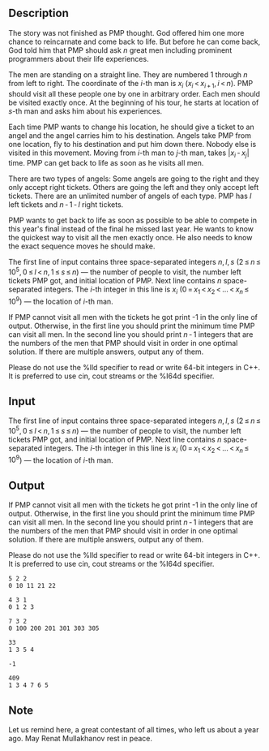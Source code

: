## Description

<div><p>The story was not finished as PMP thought. God offered him one more chance to reincarnate and come back to life. But before he can come back, God told him that PMP should ask <span class="tex-span"><i>n</i></span> great men including prominent programmers about their life experiences.</p><p>The men are standing on a straight line. They are numbered <span class="tex-span">1</span> through <span class="tex-span"><i>n</i></span> from left to right. The coordinate of the <span class="tex-span"><i>i</i></span>-th man is <span class="tex-span"><i>x</i><sub class="lower-index"><i>i</i></sub></span> <span class="tex-span">(<i>x</i><sub class="lower-index"><i>i</i></sub> &lt; <i>x</i><sub class="lower-index"><i>i</i> + 1</sub>, <i>i</i> &lt; <i>n</i>)</span>. PMP should visit all these people one by one in arbitrary order. Each men should be visited <span class="tex-font-style-bf">exactly once</span>. At the beginning of his tour, he starts at location of <span class="tex-span"><i>s</i></span>-th man and asks him about his experiences.</p><p>Each time PMP wants to change his location, he should give a ticket to an angel and the angel carries him to his destination. Angels take PMP from one location, fly to his destination and put him down there. Nobody else is visited in this movement. Moving from <span class="tex-span"><i>i</i></span>-th man to <span class="tex-span"><i>j</i></span>-th man, takes <span class="tex-span">|<i>x</i><sub class="lower-index"><i>i</i></sub> - <i>x</i><sub class="lower-index"><i>j</i></sub>|</span> time. PMP can get back to life as soon as he visits all men.</p><p>There are two types of angels: Some angels are going to the right and they only accept right tickets. Others are going the left and they only accept left tickets. There are an unlimited number of angels of each type. PMP has <span class="tex-span"><i>l</i></span> left tickets and <span class="tex-span"><i>n</i> - 1 - <i>l</i></span> right tickets.</p><p>PMP wants to get back to life as soon as possible to be able to compete in this year's final instead of the final he missed last year. He wants to know the quickest way to visit all the men exactly once. He also needs to know the exact sequence moves he should make.</p></div><div class="input-specification"><p>The first line of input contains three space-separated integers <span class="tex-span"><i>n</i>, <i>l</i>, <i>s</i></span> (<span class="tex-span">2 ≤ <i>n</i> ≤ 10<sup class="upper-index">5</sup>, 0 ≤ <i>l</i> &lt; <i>n</i>, 1 ≤ <i>s</i> ≤ <i>n</i></span>) — the number of people to visit, the number left tickets PMP got, and initial location of PMP. Next line contains <span class="tex-span"><i>n</i></span> space-separated integers. The <span class="tex-span"><i>i</i></span>-th integer in this line is <span class="tex-span"><i>x</i><sub class="lower-index"><i>i</i></sub></span> (<span class="tex-span">0 = <i>x</i><sub class="lower-index">1</sub> &lt; <i>x</i><sub class="lower-index">2</sub> &lt; ... &lt; <i>x</i><sub class="lower-index"><i>n</i></sub> ≤ 10<sup class="upper-index">9</sup></span>) — the location of <span class="tex-span"><i>i</i></span>-th man.</p></div><div class="output-specification"><p>If PMP cannot visit all men with the tickets he got print -1 in the only line of output. Otherwise, in the first line you should print the minimum time PMP can visit all men. In the second line you should print <span class="tex-span"><i>n</i> - 1</span> integers that are the numbers of the men that PMP should visit in order in one optimal solution. If there are multiple answers, output any of them.</p><p>Please do not use the <span class="tex-font-style-tt">%lld</span> specifier to read or write 64-bit integers in С++. It is preferred to use <span class="tex-font-style-tt">cin</span>, <span class="tex-font-style-tt">cout</span> streams or the <span class="tex-font-style-tt">%I64d</span> specifier.</p></div>

## Input

<p>The first line of input contains three space-separated integers <span class="tex-span"><i>n</i>, <i>l</i>, <i>s</i></span> (<span class="tex-span">2 ≤ <i>n</i> ≤ 10<sup class="upper-index">5</sup>, 0 ≤ <i>l</i> &lt; <i>n</i>, 1 ≤ <i>s</i> ≤ <i>n</i></span>) — the number of people to visit, the number left tickets PMP got, and initial location of PMP. Next line contains <span class="tex-span"><i>n</i></span> space-separated integers. The <span class="tex-span"><i>i</i></span>-th integer in this line is <span class="tex-span"><i>x</i><sub class="lower-index"><i>i</i></sub></span> (<span class="tex-span">0 = <i>x</i><sub class="lower-index">1</sub> &lt; <i>x</i><sub class="lower-index">2</sub> &lt; ... &lt; <i>x</i><sub class="lower-index"><i>n</i></sub> ≤ 10<sup class="upper-index">9</sup></span>) — the location of <span class="tex-span"><i>i</i></span>-th man.</p>

## Output

<p>If PMP cannot visit all men with the tickets he got print -1 in the only line of output. Otherwise, in the first line you should print the minimum time PMP can visit all men. In the second line you should print <span class="tex-span"><i>n</i> - 1</span> integers that are the numbers of the men that PMP should visit in order in one optimal solution. If there are multiple answers, output any of them.</p><p>Please do not use the <span class="tex-font-style-tt">%lld</span> specifier to read or write 64-bit integers in С++. It is preferred to use <span class="tex-font-style-tt">cin</span>, <span class="tex-font-style-tt">cout</span> streams or the <span class="tex-font-style-tt">%I64d</span> specifier.</p>





```input1
5 2 2
0 10 11 21 22

```




```input2
4 3 1
0 1 2 3

```




```input3
7 3 2
0 100 200 201 301 303 305

```




```output1
33
1 3 5 4

```




```output2
-1

```




```output3
409
1 3 4 7 6 5

```



## Note

<p>Let us remind here, a great contestant of all times, who left us about a year ago. May Renat Mullakhanov rest in peace.</p>
